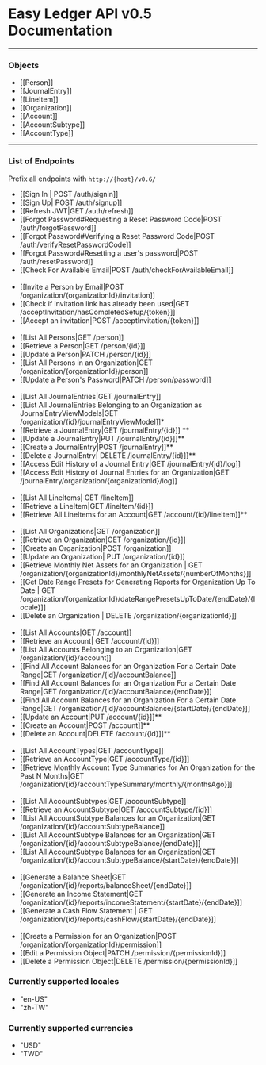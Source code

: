 # Easy Ledger API v0.5 Documentation
___

### Objects
- [[Person]]
- [[JournalEntry]]
- [[LineItem]]
- [[Organization]]
- [[Account]]
- [[AccountSubtype]]
- [[AccountType]]
___
### List of Endpoints

Prefix all endpoints with `http://{host}/v0.6/`
- [[Sign In | POST /auth/signin]]
- [[Sign Up| POST /auth/signup]]
- [[Refresh JWT|GET /auth/refresh]]
- [[Forgot Password#Requesting a Reset Password Code|POST /auth/forgotPassword]]
- [[Forgot Password#Verifying a Reset Password Code|POST /auth/verifyResetPasswordCode]]
- [[Forgot Password#Resetting a user's password|POST /auth/resetPassword]]
- [[Check For Available Email|POST /auth/checkForAvailableEmail]]
<br/><br/>
- [[Invite a Person by Email|POST /organization/{organizationId}/invitation]]
- [[Check if invitation link has already been used|GET /acceptInvitation/hasCompletedSetup/{token}]]
- [[Accept an invitation|POST /acceptInvitation/{token}]]
<br/><br/>
- [[List All Persons|GET /person]]
- [[Retrieve a Person|GET /person/{id}]]
- [[Update a Person|PATCH /person/{id}]]
- [[List All Persons in an Organization|GET /organization/{organizationId}/person]]
- [[Update a Person's Password|PATCH /person/password]]
<br/> <br/>
- [[List All JournalEntries|GET /journalEntry]]
- [[List All JournalEntries Belonging to an Organization as JournalEntryViewModels|GET /organization/{id}/journalEntryViewModel]]*
- [[Retrieve a JournalEntry|GET /journalEntry/{id}]] **
- [[Update a JournalEntry|PUT /journalEntry/{id}]]**
- [[Create a JournalEntry|POST /journalEntry]]**
- [[Delete a JournalEntry| DELETE /journalEntry/{id}]]**
- [[Access Edit History of a Journal Entry|GET /journalEntry/{id}/log]]
- [[Access Edit History of Journal Entries for an Organization|GET /journalEntry/organization/{organizationId}/log]]
<br/><br/>
- [[List All LineItems| GET /lineItem]]
- [[Retrieve a LineItem|GET /lineItem/{id}]]
- [[Retrieve All LineItems for an Account|GET /account/{id}/lineItem]]**
<br/><br/>
- [[List All Organizations|GET /organization]]
- [[Retrieve an Organization|GET /organization/{id}]]
- [[Create an Organization|POST /organization]]
- [[Update an Organization| PUT /organization/{id}]]
- [[Retrieve Monthly Net Assets for an Organization | GET /organization/{organizationId}/monthlyNetAssets/{numberOfMonths}]]
- [[Get Date Range Presets for Generating Reports for Organization Up To Date | GET /organization/{organizationId}/dateRangePresetsUpToDate/{endDate}/{locale}]]
- [[Delete an Organization | DELETE /organization/{organizationId}]]
<br/><br/>
- [[List All Accounts|GET /account]]
- [[Retrieve an Account| GET /account/{id}]]
- [[List All Accounts Belonging to an Organization|GET /organization/{id}/account]]
- [[Find All Account Balances for an Organization For a Certain Date Range|GET /organization/{id}/accountBalance]]
- [[Find All Account Balances for an Organization For a Certain Date Range|GET /organization/{id}/accountBalance/{endDate}]]
- [[Find All Account Balances for an Organization For a Certain Date Range|GET /organization/{id}/accountBalance/{startDate}/{endDate}]]
- [[Update an Account|PUT /account/{id}]]**
- [[Create an Account|POST /account]]**
- [[Delete an Account|DELETE /account/{id}]]**
<br/><br/>
- [[List All AccountTypes|GET /accountType]]
- [[Retrieve an AccountType|GET /accountType/{id}]]
- [[Retrieve Monthly Account Type Summaries for An Organization for the Past N Months|GET /organization/{id}/accountTypeSummary/monthly/{monthsAgo}]]
<br/><br/>
- [[List All AccountSubtypes|GET /accountSubtype]]
- [[Retrieve an AccountSubtype|GET /accountSubtype/{id}]]
- [[List All AccountSubtype Balances for an Organization|GET /organization/{id}/accountSubtypeBalance]]
- [[List All AccountSubtype Balances for an Organization|GET /organization/{id}/accountSubtypeBalance/{endDate}]]
- [[List All AccountSubtype Balances for an Organization|GET /organization/{id}/accountSubtypeBalance/{startDate}/{endDate}]]
<br/><br/>
- [[Generate a Balance Sheet|GET /organization/{id}/reports/balanceSheet/{endDate}]]
- [[Generate an Income Statement|GET /organization/{id}/reports/incomeStatement/{startDate}/{endDate}]]
- [[Generate a Cash Flow Statement | GET /organization/{id}/reports/cashFlow/{startDate}/{endDate}]]
<br/><br/>
- [[Create a Permission for an Organization|POST /organization/{organizationId}/permission]]
- [[Edit a Permission Object|PATCH /permission/{permissionId}]]
- [[Delete a Permission Object|DELETE /permission/{permissionId}]]



### Currently supported locales
- "en-US"
- "zh-TW"
### Currently supported currencies
- "USD"
- "TWD"
